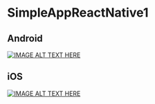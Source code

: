 # SimpleAppReactNative1

## Android 
[![IMAGE ALT TEXT HERE](http://img.youtube.com/vi/_EO0IQ6gzgk/0.jpg)](http://www.youtube.com/watch?v=_EO0IQ6gzgk)

## iOS
[![IMAGE ALT TEXT HERE](http://img.youtube.com/vi/0Yub0zvJTqU/0.jpg)](http://www.youtube.com/watch?v=0Yub0zvJTqU)

